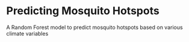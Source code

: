 # Predicting Mosquito Hotspots

A Random Forest model to predict mosquito hotspots based on various climate variables
